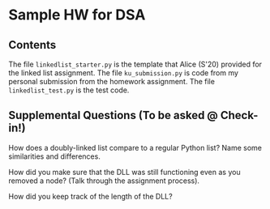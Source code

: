 # Sample HW for DSA
## Contents
The file `linkedlist_starter.py` is the template that Alice (S'20) provided for the
linked list assignment.
The file `ku_submission.py` is code from my personal submission from the
homework assignment.
The file `linkedlist_test.py` is the test code.

## Supplemental Questions (To be asked @ Check-in!)

How does a doubly-linked list compare to a regular Python list? Name some similarities and differences.

How did you make sure that the DLL was still functioning even as you removed a node? (Talk through the assignment process).

How did you keep track of the length of the DLL?
